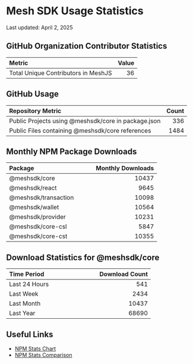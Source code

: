# Mesh SDK Usage Statistics
Last updated: April 2, 2025

## GitHub Organization Contributor Statistics
| Metric&nbsp;&nbsp;&nbsp;&nbsp;&nbsp;&nbsp;&nbsp;&nbsp;&nbsp;&nbsp;&nbsp;&nbsp;&nbsp;&nbsp;&nbsp;&nbsp;&nbsp;&nbsp;&nbsp;&nbsp;&nbsp;&nbsp;&nbsp;&nbsp;&nbsp;&nbsp;&nbsp;&nbsp;&nbsp;&nbsp;&nbsp;&nbsp;&nbsp;&nbsp;&nbsp; |   Value |
| :---------------------------------------- | ------: |
| Total Unique Contributors in MeshJS        | 36 |

## GitHub Usage
| Repository Metric&nbsp;&nbsp;&nbsp;&nbsp;&nbsp;&nbsp;&nbsp;&nbsp;&nbsp;&nbsp;&nbsp;&nbsp;&nbsp;&nbsp;&nbsp;&nbsp;&nbsp;&nbsp;&nbsp;&nbsp;&nbsp;&nbsp;&nbsp;&nbsp;&nbsp;&nbsp;&nbsp; |   Count |
| :---------------------------------------- | ------: |
| Public Projects using @meshsdk/core in package.json | 336 |
| Public Files containing @meshsdk/core references | 1484 |

## Monthly NPM Package Downloads
| Package&nbsp;&nbsp;&nbsp;&nbsp;&nbsp;&nbsp;&nbsp;&nbsp;&nbsp;&nbsp;&nbsp;&nbsp;&nbsp;&nbsp;&nbsp;&nbsp;&nbsp;&nbsp;&nbsp;&nbsp;&nbsp;&nbsp;&nbsp;&nbsp;&nbsp;&nbsp;&nbsp;&nbsp;&nbsp;&nbsp;&nbsp;&nbsp;&nbsp;&nbsp;&nbsp; |   Monthly Downloads |
| :---------------------------------------- | -----------------: |
| @meshsdk/core | 10437 |
| @meshsdk/react | 9645 |
| @meshsdk/transaction | 10098 |
| @meshsdk/wallet | 10564 |
| @meshsdk/provider | 10231 |
| @meshsdk/core-csl | 5847 |
| @meshsdk/core-cst | 10355 |

## Download Statistics for @meshsdk/core
| Time Period&nbsp;&nbsp;&nbsp;&nbsp;&nbsp;&nbsp;&nbsp;&nbsp;&nbsp;&nbsp;&nbsp;&nbsp;&nbsp;&nbsp;&nbsp;&nbsp;&nbsp;&nbsp;&nbsp;&nbsp;&nbsp;&nbsp;&nbsp;&nbsp;&nbsp;&nbsp;&nbsp;&nbsp;&nbsp;&nbsp;&nbsp; |   Download Count |
| :---------------------------------------- | --------------: |
| Last 24 Hours | 541 |
| Last Week | 2434 |
| Last Month | 10437 |
| Last Year | 68690 |

## Useful Links
- [NPM Stats Chart](https://npm-stat.com/charts.html?package=@meshsdk/core&from=2024-04-02&to=2025-04-02)
- [NPM Stats Comparison](https://npm-stat.com/charts.html?package=@meshsdk/core,@meshsdk/react&from=2024-04-02&to=2025-04-02)
